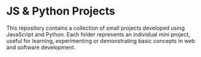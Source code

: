 # JS & Python Projects

This repository contains a collection of small projects developed using JavaScript and Python.
Each folder represents an individual mini project, useful for learning, experimenting or demonstrating basic concepts in web and software development.
